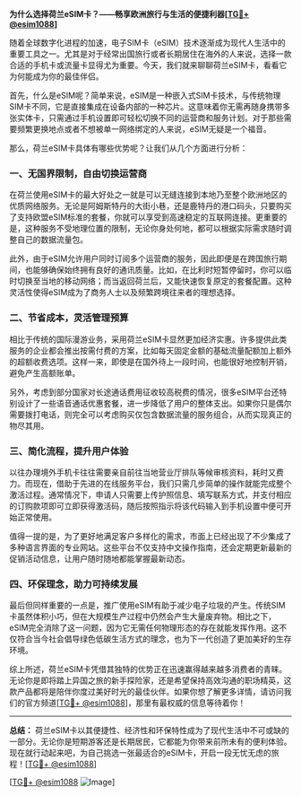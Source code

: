 **为什么选择荷兰eSIM卡？——畅享欧洲旅行与生活的便捷利器[[TG💪+ @esim1088](https://t.me/s/esim1088)]**

随着全球数字化进程的加速，电子SIM卡（eSIM）技术逐渐成为现代人生活中的重要工具之一。尤其是对于经常出国旅行或者长期居住在海外的人来说，选择一款合适的手机卡或流量卡显得尤为重要。今天，我们就来聊聊荷兰eSIM卡，看看它为何能成为你的最佳伴侣。

首先，什么是eSIM呢？简单来说，eSIM是一种嵌入式SIM卡技术，与传统物理SIM卡不同，它是直接集成在设备内部的一种芯片。这意味着你无需再随身携带多张实体卡，只需通过手机设置即可轻松切换不同的运营商和服务计划。对于那些需要频繁更换地点或者不想被单一网络绑定的人来说，eSIM无疑是一个福音。

那么，荷兰eSIM卡具体有哪些优势呢？让我们从几个方面进行分析：

### 一、无国界限制，自由切换运营商

在荷兰使用eSIM卡的最大好处之一就是可以无缝连接到本地乃至整个欧洲地区的优质网络服务。无论是阿姆斯特丹的大街小巷，还是鹿特丹的港口码头，只要购买了支持欧盟eSIM标准的套餐，你就可以享受到高速稳定的互联网连接。更重要的是，这种服务不受地理位置的限制，无论你身处何地，都可以根据实际需求随时调整自己的数据流量包。

此外，由于eSIM允许用户同时订阅多个运营商的服务，因此即便是在跨国旅行期间，也能够确保始终拥有良好的通讯质量。比如，在比利时短暂停留时，你可以临时切换至当地的移动网络；而当返回荷兰后，又能快速恢复原定的套餐配置。这种灵活性使得eSIM成为了商务人士以及频繁跨境往来者的理想选择。

### 二、节省成本，灵活管理预算

相比于传统的国际漫游业务，采用荷兰eSIM卡显然更加经济实惠。许多提供此类服务的企业都会推出按需付费的方案，比如每天固定金额的基础流量配额加上额外的超额收费选项。这样一来，即使是在国外待上一段时间，也能很好地控制开销，避免产生高额账单。

另外，考虑到部分国家对长途通话费用征收较高税费的情况，很多eSIM平台还特别设计了一些语音通话优惠套餐，进一步降低了用户的整体支出。如果你只是偶尔需要拨打电话，则完全可以考虑购买仅包含数据流量的服务组合，从而实现真正的物尽其用。

### 三、简化流程，提升用户体验

以往办理境外手机卡往往需要亲自前往当地营业厅排队等候审核资料，耗时又费力。而现在，借助于先进的在线服务平台，我们只需几步简单的操作就能完成整个激活过程。通常情况下，申请人只需要上传护照信息、填写联系方式，并支付相应的订购款项即可立即获得激活码，随后按照指示将该代码输入到手机设置中便可开始正常使用。

值得一提的是，为了更好地满足客户多样化的需求，市面上已经出现了不少集成了多种语言界面的专业网站。这些平台不仅支持中文操作指南，还会定期更新最新的促销活动信息，让用户随时随地都能掌握最新动态。

### 四、环保理念，助力可持续发展

最后但同样重要的一点是，推广使用eSIM有助于减少电子垃圾的产生。传统SIM卡虽然体积小巧，但在大规模生产过程中仍然会产生大量废弃物。相比之下，eSIM完全消除了这一问题，因为它无需任何物理形态的存在就能发挥作用。这不仅符合当今社会倡导绿色低碳生活方式的理念，也为下一代创造了更加美好的生存环境。

综上所述，荷兰eSIM卡凭借其独特的优势正在迅速赢得越来越多消费者的青睐。无论你是即将踏上异国之旅的新手探险家，还是希望保持高效沟通的职场精英，这款产品都将是陪伴你度过美好时光的最佳伙伴。如果你想了解更多详情，请访问我们的官方频道[[TG💪+ @esim1088](https://t.me/s/esim1088)]，那里有最权威的信息等待着你！

---

**总结：**
荷兰eSIM卡以其便捷性、经济性和环保特性成为了现代生活中不可或缺的一部分。无论你是短期游客还是长期居民，它都能为你带来前所未有的便利体验。现在就行动起来吧，为自己挑选一张最适合的eSIM卡，开启一段无忧无虑的旅程！[[TG💪+ @esim1088](https://t.me/s/esim1088)] 

[[TG💪+ @esim1088](https://t.me/s/esim1088) ![Image](https://i.postimg.cc/4NQfJmqS/Snipaste-2025-05-13-00-14-12.png)]